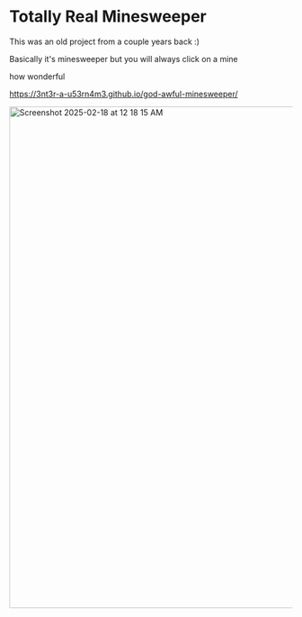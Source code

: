 # Totally Real Minesweeper
This was an old project from a couple years back :)

Basically it's minesweeper but you will always click on a mine

how wonderful

https://3nt3r-a-u53rn4m3.github.io/god-awful-minesweeper/


<img width="891" alt="Screenshot 2025-02-18 at 12 18 15 AM" src="https://github.com/user-attachments/assets/78becab9-bc78-4cc6-850c-1013f83ea0a9" />
